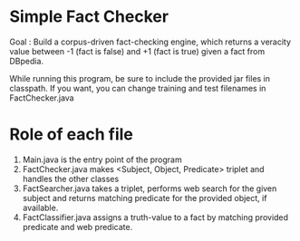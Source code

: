 # Simple Fact Checker

Goal : Build a corpus-driven fact-checking engine, which returns a veracity value between -1 (fact is false) and +1 (fact is true) given a fact from DBpedia.

While running this program, be sure to include the provided jar files in classpath. 
If you want, you can change training and test filenames in FactChecker.java

# Role of each file
1. Main.java is the entry point of the program 
2. FactChecker.java makes <Subject, Object, Predicate> triplet and handles the other classes
3. FactSearcher.java takes a triplet, performs web search for the given subject and returns matching predicate for the provided object, if available. 
4. FactClassifier.java assigns a truth-value to a fact by matching provided predicate and web predicate. 
